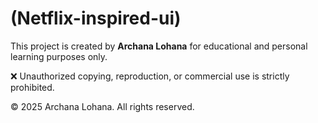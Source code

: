 # (Netflix-inspired-ui)

This project is created by **Archana Lohana** for educational and personal learning purposes only.

❌ Unauthorized copying, reproduction, or commercial use is strictly prohibited.

© 2025 Archana Lohana. All rights reserved.
